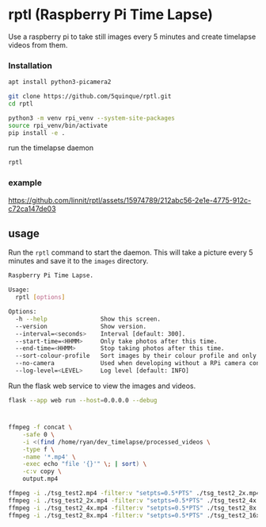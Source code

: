 # rptl (Raspberry Pi Time Lapse)

Use a raspberry pi to take still images every 5 minutes and create timelapse videos from them.

### Installation

```bash
apt install python3-picamera2

git clone https://github.com/5quinque/rptl.git
cd rptl

python3 -m venv rpi_venv --system-site-packages
source rpi_venv/bin/activate
pip install -e .
```

run the timelapse daemon
```bash
rptl
```

### example

https://github.com/linnit/rptl/assets/15974789/212abc56-2e1e-4775-912c-c72ca147de03


## usage

Run the `rptl` command to start the daemon. This will take a picture every 5 minutes and save it to the `images` directory.
```bash
Raspberry Pi Time Lapse.

Usage:
  rptl [options]

Options:
  -h --help               Show this screen.
  --version               Show version.
  --interval=<seconds>    Interval [default: 300].
  --start-time=<HHMM>     Only take photos after this time.
  --end-time=<HHMM>       Stop taking photos after this time.
  --sort-colour-profile   Sort images by their colour profile and only keep the major colour
  --no-camera             Used when developing without a RPi camera connected
  --log-level=<LEVEL>     Log level [default: INFO]

```

Run the flask web service to view the images and videos.
```bash
flask --app web run --host=0.0.0.0 --debug
```

# 

```bash
ffmpeg -f concat \
    -safe 0 \
    -i <(find /home/ryan/dev_timelapse/processed_videos \
    -type f \
    -name '*.mp4' \
    -exec echo "file '{}'" \; | sort) \
    -c:v copy \
    output.mp4
```

```bash
ffmpeg -i ./tsg_test2.mp4 -filter:v "setpts=0.5*PTS" ./tsg_test2_2x.mp4
ffmpeg -i ./tsg_test2_2x.mp4 -filter:v "setpts=0.5*PTS" ./tsg_test2_4x.mp4
ffmpeg -i ./tsg_test2_4x.mp4 -filter:v "setpts=0.5*PTS" ./tsg_test2_8x.mp4
ffmpeg -i ./tsg_test2_8x.mp4 -filter:v "setpts=0.5*PTS" ./tsg_test2_16x.mp4
```
